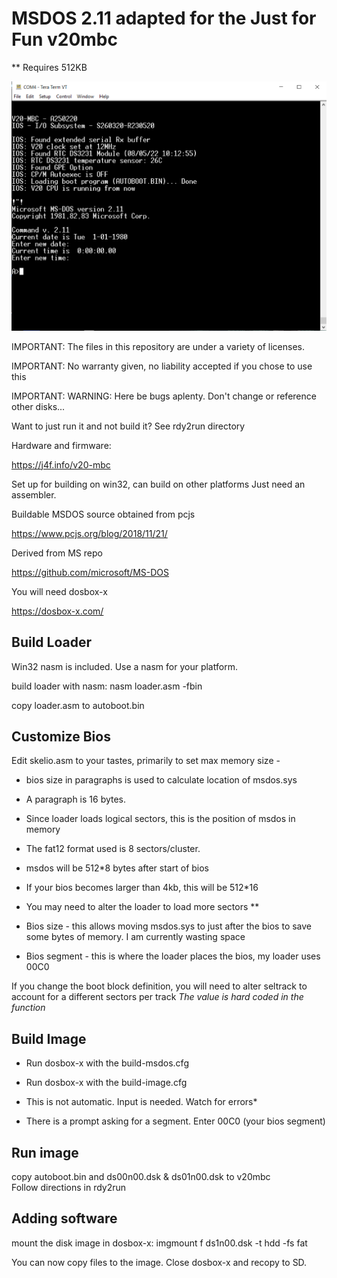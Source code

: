 # MSDOS 2.11 adapted for the Just for Fun v20mbc
** Requires 512KB

![My Image](pic.PNG)

IMPORTANT: The files in this repository are under a variety of licenses. 

IMPORTANT: No warranty given, no liability accepted if you chose to use this

IMPORTANT: WARNING: Here be bugs aplenty. Don't change or reference other disks...

Want to just run it and not build it? See rdy2run directory

Hardware and firmware:

https://j4f.info/v20-mbc

Set up for building on win32, can build on other platforms
Just need an assembler. 

Buildable MSDOS source obtained from pcjs

https://www.pcjs.org/blog/2018/11/21/

Derived from MS repo

https://github.com/microsoft/MS-DOS


You will need dosbox-x

https://dosbox-x.com/

## Build Loader
Win32 nasm is included. Use a nasm for your platform. 

build loader with nasm: 
    nasm loader.asm -fbin

copy loader.asm to autoboot.bin

## Customize Bios
Edit skelio.asm to your tastes, primarily to set max memory size - 
* bios size in paragraphs is used to calculate location of msdos.sys
* A paragraph is 16 bytes.
* Since loader loads logical sectors, this is the position of msdos in memory
* The fat12 format used is 8 sectors/cluster. 
* msdos will be 512*8 bytes after start of bios
* If your bios becomes larger than 4kb, this will be 512*16 
* You may need to alter the loader to load more sectors ** 

* Bios size - this allows moving msdos.sys to just after the  bios to save some bytes of memory. I am currently wasting space

* Bios segment - this is where the loader places the bios, my loader uses 00C0
 
If you change the boot block definition, you will need to alter seltrack to account for a different sectors per track *The value is hard coded in the function*

## Build Image
* Run dosbox-x with the build-msdos.cfg
* Run dosbox-x with the build-image.cfg

* This is not automatic. Input is needed. Watch for errors*

* There is a prompt asking for a segment. Enter 00C0 (your bios segment)
 
## Run image
copy autoboot.bin and ds00n00.dsk & ds01n00.dsk to v20mbc 	
Follow directions in rdy2run

## Adding software

mount the disk image in dosbox-x:
	imgmount f ds1n00.dsk -t hdd -fs fat

You can now copy files to the image. Close dosbox-x and recopy to SD. 

